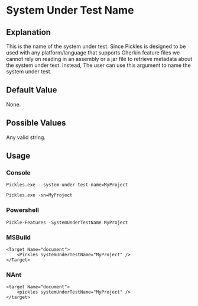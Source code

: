 # System Under Test Name

## Explanation

This is the name of the system under test.  Since Pickles is designed to be used with any platform/language that supports Gherkin feature files we cannot rely on reading in an assembly or a jar file to retrieve metadata about the system under test.  Instead, The user can use this argument to name the system under test.

## Default Value

None.

## Possible Values

Any valid string.

## Usage

### Console

	Pickles.exe --system-under-test-name=MyProject

	Pickles.exe -sn=MyProject

### Powershell

	Pickle-Features -SystemUnderTestName MyProject

### MSBuild

    <Target Name="document">
        <Pickles SystemUnderTestName="MyProject" />
    </Target>

### NAnt

    <target Name="document">
        <pickles systemUnderTestName="MyProject" />
    </target>
